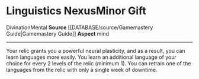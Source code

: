 ﻿---
id: '49'
item_category: Relics
name: Linguistics Nexus
rarity: Common
school: Divination
source: '[[DATABASE/source/Gamemastery Guide|Gamemastery Guide]]'
trait:
- '[[DATABASE/trait/Divination|Divination]]'
- '[[DATABASE/trait/Mental|Mental]]'
type: Relic Minor Gift

---
# Linguistics Nexus<span class="item-type">Minor Gift</span>

<span class="item-trait">Divination</span><span class="item-trait">Mental</span>
**Source** [[DATABASE/source/Gamemastery Guide|Gamemastery Guide]]
**Aspect** mind

---
Your relic grants you a powerful neural plasticity, and as a result, you can learn languages more easily. You learn an additional language of your choice for every 2 levels of the relic (minimum 1). You can retrain one of the languages from the relic with only a single week of downtime.